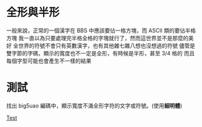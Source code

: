 # 全形與半形

一般來說，正常的一個漢字在 BBS 中應該要佔一格方塊，而 ASCII 類的要佔半格方塊
我一直以為只要處理完半格全格的字塊就行了，然而這世界並不是那麼的美好
全世界的符號不會只有英數漢字，也有其他雜七雜八想也沒想過的符號
儘管是雙字節的字碼，顯示的寬度也不一定是全形，有時候是半形，甚至 3/4 格的
而且每個字型可能也會產生不一樣的結果

# 測試

找出 big5uao 編碼中，顯示寬度不滿全形字符的文字或符號。(使用**細明體**)

[Test](./test.html)
